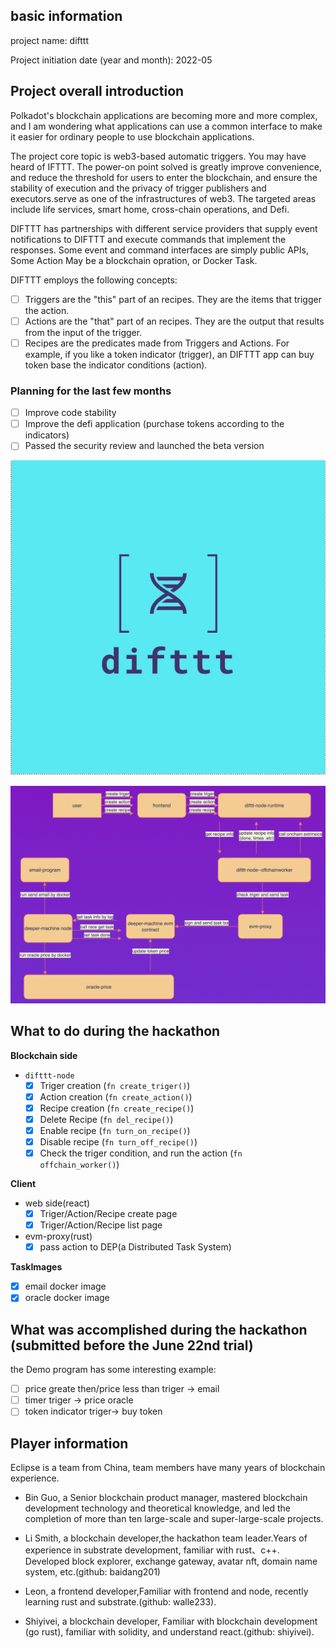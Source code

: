 ## basic information

project name: difttt

Project initiation date (year and month): 2022-05

## Project overall introduction

Polkadot's blockchain applications are becoming more and more complex, and I am wondering what applications can use a common interface to make it easier for ordinary people to use blockchain applications.

The project core topic is web3-based automatic triggers. You may have heard of IFTTT. The power-on point solved is greatly improve convenience, and reduce the threshold for users to enter the blockchain, and ensure the stability of execution and the privacy of trigger publishers and executors.serve as one of the infrastructures of web3. The targeted areas include life services, smart home, cross-chain operations, and Defi.

DIFTTT has partnerships with different service providers that supply event notifications to DIFTTT and execute commands that implement the responses. Some event and command interfaces are simply public APIs, Some Action May be a blockchain opration, or Docker Task.

DIFTTT employs the following concepts:
- [ ] Triggers are the "this" part of an recipes. They are the items that trigger the action. 
- [ ] Actions are the "that" part of an recipes. They are the output that results from the input of the trigger.
- [ ] Recipes are the predicates made from Triggers and Actions. For example, if you like a token indicator (trigger), an DIFTTT app can buy token base the indicator conditions (action).

### Planning for the last few months
- [ ] Improve code stability
- [ ] Improve the defi application (purchase tokens according to the indicators)
- [ ] Passed the security review and launched the beta version

![logo](./logo.png)

![logo](./ifttt_struct.png)

## What to do during the hackathon

**Blockchain side**
- `difttt-node`
  - [x] Triger creation (`fn create_triger()`)
  - [x] Action creation (`fn create_action()`)
  - [x] Recipe creation (`fn create_recipe()`)
  - [x] Delete Recipe (`fn del_recipe()`)
  - [x] Enable recipe (`fn turn_on_recipe()`)
  - [x] Disable recipe (`fn turn_off_recipe()`)
  - [x] Check the triger condition, and run the action (`fn offchain_worker()`)
  
**Client**

- web side(react)
  - [x] Triger/Action/Recipe create page
  - [x] Triger/Action/Recipe list page

- evm-proxy(rust)
  - [x] pass action to DEP(a Distributed Task System)

**TaskImages**
- [x] email docker image
- [x] oracle docker image

## What was accomplished during the hackathon (submitted before the June 22nd trial)
the Demo program has some interesting example:
- [ ] price greate then/price less than triger -> email
- [ ] timer triger -> price oracle
- [ ] token indicator triger-> buy token

## Player information

Eclipse is a team from China, team members have many years of blockchain experience.
- Bin Guo, a Senior blockchain product manager, mastered blockchain development technology and theoretical knowledge, and led the completion of more than ten large-scale and super-large-scale projects.

- Li Smith, a blockchain developer,the hackathon team leader.Years of experience in substrate development, familiar with rust、c++. Developed block explorer, exchange gateway, avatar nft, domain name system, etc.(github: baidang201)

- Leon, a frontend developer,Familiar with frontend and node, recently learning rust and substrate.(github: walle233).

- Shiyivei, a blockchain developer, Familiar with blockchain development (go rust), familiar with solidity, and understand react.(github: shiyivei).